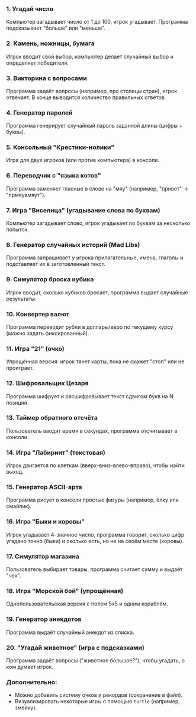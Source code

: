 ### **1. Угадай число**  
Компьютер загадывает число от 1 до 100, игрок угадывает. Программа подсказывает "больше" или "меньше".  

### **2. Камень, ножницы, бумага**  
Игрок вводит свой выбор, компьютер делает случайный выбор и определяет победителя.  

### **3. Викторина с вопросами**  
Программа задаёт вопросы (например, про столицы стран), игрок отвечает. В конце выводится количество правильных ответов.  

### **4. Генератор паролей**
Программа генерирует случайный пароль заданной длины (цифры + буквы).  

### **5. Консольный "Крестики-нолики"**  
Игра для двух игроков (или против компьютера) в консоли.  

### **6. Переводчик с "языка котов"**  
Программа заменяет гласные в слове на "мяу" (например, "привет" → "прмяувмяут").  

### **7. Игра "Виселица" (угадывание слова по буквам)**  
Компьютер загадывает слово, игрок угадывает по буквам за несколько попыток.  

### **8. Генератор случайных историй (Mad Libs)**  
Программа запрашивает у игрока прилагательные, имена, глаголы и подставляет их в заготовленный текст.  

### **9. Симулятор броска кубика**  
Игрок вводит, сколько кубиков бросает, программа выдает случайные результаты.  

### **10. Конвертер валют**  
Программа переводит рубли в доллары/евро по текущему курсу (можно задать фиксированный).  

### **11. Игра "21" (очко)**  
Упрощённая версия: игрок тянет карты, пока не скажет "стоп" или не проиграет.  

### **12. Шифровальщик Цезаря**  
Программа шифрует и расшифровывает текст сдвигом букв на N позиций.  

### **13. Таймер обратного отсчёта**  
Пользователь вводит время в секундах, программа отсчитывает в консоли.  

### **14. Игра "Лабиринт" (текстовая)**  
Игрок двигается по клеткам (вверх-вниз-влево-вправо), чтобы найти выход.  

### **15. Генератор ASCII-арта**  
Программа рисует в консоли простые фигуры (например, ёлку или смайлик).  

### **16. Игра "Быки и коровы"**  
Игрок угадывает 4-значное число, программа говорит, сколько цифр угадано точно (быки) и сколько есть, но не на своём месте (коровы).  

### **17. Симулятор магазина**  
Пользователь выбирает товары, программа считает сумму и выдаёт "чек".  

### **18. Игра "Морской бой" (упрощённая)**  
Однопользовательская версия с полем 5x5 и одним кораблём.  

### **19. Генератор анекдотов**  
Программа выдаёт случайный анекдот из списка.  

### **20. "Угадай животное" (игра с подсказками)**  
Программа задаёт вопросы ("животное большое?"), чтобы угадать, о ком думает игрок.  

### **Дополнительно:**  
- Можно добавить систему очков и рекордов (сохранение в файл).  
- Визуализировать некоторые игры с помощью `turtle` (например, змейку).